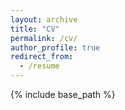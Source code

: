 ```yaml
---
layout: archive
title: "CV"
permalink: /cv/
author_profile: true
redirect_from:
  - /resume
---
```


{% include base_path %}
 
